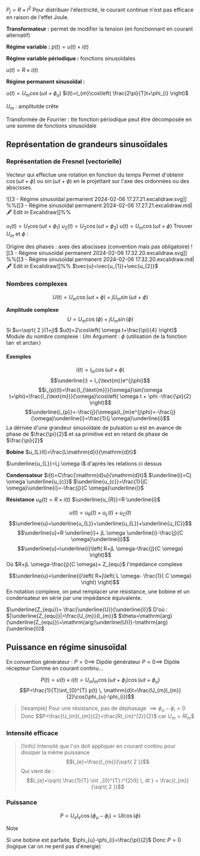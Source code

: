 $P_{j}=R\times I^{2}$
Pour distribuer l'électricité, le courant continue n'est pas efficace en raison de l'effet Joule.

**Transformateur :** permet de modifier la tension (en fonctionnant en courant alternatif)

**Régime variable :**
$p(t)=u(t)\times i(t)$

**Régime variable périodique :** fonctions sinusoïdales

$u(t)=R \times i(t)$


**Régime permanent sinusoïdal :**

$u(t)=U_{\text{m}}\cos(\omega t+\phi_{u})$
$i(t)=I_{m}\cos\left( \frac{2\pi}{T}t+\phi_{i} \right)$

$U_{m}$ : amplitutde crête

Transformée de Fourrier : tte fonction périodique peut être décomposée en une somme de fonctions sinusoïdale

## Représentation de grandeurs sinusoïdales
### Représentation de Fresnel (vectorielle)
Vecteur qui effectue une rotation en fonction du temps
Permet d'obtenir $\cos(\omega t+\phi)$ ou $\sin(\omega t+\phi)$ en le projettant sur l'axe des ordonnées ou des abscisses.

![[3 - Régime sinusoïdal permanent 2024-02-06 17.27.21.excalidraw.svg]]
%%[[3 - Régime sinusoïdal permanent 2024-02-06 17.27.21.excalidraw.md|🖋 Edit in Excalidraw]]%%

$u_{1}(t)=U_{1}\cos(\omega t+\phi_{1})$
$u_{2}(t)=U_{2}\cos(\omega t+\phi_{2})$
$u(t)=U_{m}\cos(\omega t+\phi)$
Trouver $U_{m}$ et $\phi$ :

Origine des phases : axes des abscisses (convention mais pas obligatoire)
![[3 - Régime sinusoïdal permanent 2024-02-06 17.32.20.excalidraw.svg]]
%%[[3 - Régime sinusoïdal permanent 2024-02-06 17.32.20.excalidraw.md|🖋 Edit in Excalidraw]]%%
$\vec{u}=\vec{u_{1}}+\vec{u_{2}}$

### Nombres complexes
$$U(t)=U_{m}\cos(\omega t+\phi)+jU_{m}\sin(\omega t+\phi)$$

**Amplitude complexe**
$$U=U_{m}\cos(\phi )+jU_{m}\sin(\phi)$$ Si $u=\sqrt{ 2 }(1+j)$
$u(t)=2\cos\left( \omega t+\frac{\pi}{4} \right)$
Module du nombre complexe : $Um$
Argument : $\phi$ (utilisation de la fonction $\tan$ et $\arctan$)

#### Exemples
$$i(t)= I_{\text{m}}\cos(\omega t+\phi)$$
$$\underline{i} = I_{\text{m}}e^{j\phi}$$
$$i_{p}(t)=\frac{I_{\text{m}}}{\omega}\sin(\omega t+\phi)=\frac{I_{\text{m}}}{\omega}\cos\left( \omega t + \phi -\frac{\pi}{2} \right)$$
$$\underline{i_{p}}=-\frac{j}{\omega}I_{m}e^{j\phi}=-\frac{j}{\omega}\underline{i}=\frac{1}{j \omega}\underline{i}$$
La dérivée d'une grandeur sinusoïdale de pulsation $\omega$ est en avance de phase de $\frac{\pi}{2}$ et sa primitive est en retard de phase de $\frac{\pi}{2}$

**Bobine**
$u_{L}(t)=\frac{L\mathrm{d}i}{\mathrm{d}t}$

$\underline{u_{L}}=Lj \omega i$ d'après les relations ci dessus

**Condensateur**
$i(t)=C\frac{\mathrm{d}u}{\mathrm{d}t}$
$\underline{i}=Cj \omega \underline{u_{c}}$
$\underline{u_{c}}=\frac{1}{jC \omega}\underline{i}=-\frac{j}{C \omega}\underline{i}$

**Résistance**
$u_{R}(t)=R \times i(t)$
$\underline{u_{R}}=R \underline{i}$

$$u(t)=u_{R}(t)+u_{L}(t)+u_{C}(t)$$
$$\underline{u}=\underline{u_{L}}+\underline{u_{L}}+\underline{u_{C}}$$
$$\underline{u}=R \underline{i}+ jL \omega \underline{i}-\frac{j}{C \omega}\underline{i}$$
$$\underline{u}=\underline{i}\left( R+jL \omega-\frac{j}{C \omega} \right)$$
Où $R+jL \omega-\frac{j}{C \omega}= Z_{equ}$ l'impédance complexe

$$\underline{u}=\underline{i}\left( R+j\left( L \omega- \frac{1}{ C \omega} \right) \right)$$
En notation complexe, on peut remplacer une résistance, une bobine et un condensateur en série par une impédance équivalente.

$\underline{Z_{equ}}= \frac{\underline{U}}{\underline{I}}$
D'où :
$|\underline{Z_{equ}}|=\frac{U_{m}}{I_{m}}$
$\theta=\mathrm{arg}(\underline{Z_{equ}})=\mathrm{arg(\underline{U})}-\mathrm{arg}(\underline{I})$

## Puissance en régime sinusoïdal
En convention générateur :
$P>0 \implies$  Dipôle générateur
$P<0 \implies$ Dipôle récepteur
Comme en courant continu...

$$P(t)=u(t) \times i(t) = U_{m}I_{m}\cos(\omega t + \phi_{i})\cos(\omega t + \phi_{u})$$
$$P=\frac{1}{T}\int_{0}^{T} p(t) \, \mathrm{d}t=\frac{U_{m}I_{m}}{2}\cos(\phi_{u}-\phi_{i})$$
> [!example]
> Pour une résistance, pas de déphasage $\implies \phi_{u}-\phi_{i} = 0$
> Donc $$P=\frac{U_{m}I_{m}}{2}=\frac{RI_{m}^{2}}{2}$ car $U_{m}=RI_{m}$$


### Intensité efficace

>[!info] 
>Intensité que l'on doit appliquer en courant continu pour dissiper la même puissance
>$$I_{e}=\frac{I_{m}}{\sqrt{ 2 }}$$
>Qui vient de :
>$$I_{e}=\sqrt{ \frac{1}{T} \int _{0}^{T} i^{2}(t) \, dt } = \frac{I_{m}}{\sqrt{ 2 }}$$

### Puissance

$$P=U_{e}I_{e}\cos(\phi_{u}-\phi_{i})=UI\cos(\phi)$$
>[!note]
>Si une bobine est parfaite, $\phi_{u}-\phi_{i}=\frac{\pi}{2}$
>Donc $P=0$ (logique car on ne perd pas d'énergie)

